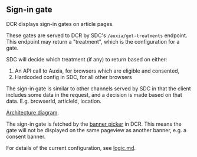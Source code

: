 ## Sign-in gate
DCR displays sign-in gates on article pages.

These gates are served to DCR by SDC's `/auxia/get-treatments` endpoint. This endpoint may return a "treatment", which is the configuration for a gate.

SDC will decide which treatment (if any) to return based on either:
1. An API call to Auxia, for browsers which are eligible and consented,
2. Hardcoded config in SDC, for all other browsers

The sign-in gate is similar to other channels served by SDC in that the client includes some data in the request, and a decision is made based on that data. E.g. browserId, articleId, location.

[Architecture diagram](https://docs.google.com/drawings/d/1zynyGMqXekhNFQpLkzAdHqyt9iQy_RQ-kR7jFGsU5K0/edit).

The sign-in gate is fetched by the [banner picker](https://github.com/guardian/dotcom-rendering/blob/main/dotcom-rendering/src/components/StickyBottomBanner.importable.tsx) in DCR. This means the gate will not be displayed on the same pageview as another banner, e.g. a consent banner.

For details of the current configuration, see [logic.md](/src/server/signin-gate/logic.md).
